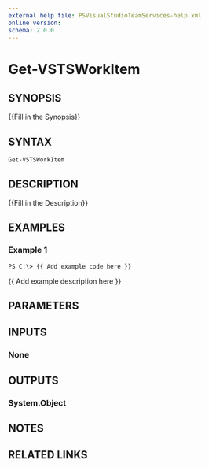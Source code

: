 ```yaml
---
external help file: PSVisualStudioTeamServices-help.xml
online version: 
schema: 2.0.0
---
```


# Get-VSTSWorkItem

## SYNOPSIS
{{Fill in the Synopsis}}

## SYNTAX

```
Get-VSTSWorkItem
```

## DESCRIPTION
{{Fill in the Description}}

## EXAMPLES

### Example 1
```
PS C:\> {{ Add example code here }}
```

{{ Add example description here }}

## PARAMETERS

## INPUTS

### None


## OUTPUTS

### System.Object

## NOTES

## RELATED LINKS

